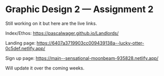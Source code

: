 # Graphic Design 2 — Assignment 2

Still working on it but here are the live links.

Index/Ethos: https://pascalwager.github.io/Landlords/

Landing page: https://6407a3719903cc009439138a--lucky-otter-0c5def.netlify.app/

Sign up page: https://main--sensational-moonbeam-935828.netlify.app/

Will update it over the coming weeks.
